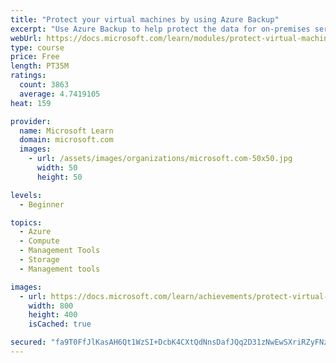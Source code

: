 ```yaml
---
title: "Protect your virtual machines by using Azure Backup"
excerpt: "Use Azure Backup to help protect the data for on-premises servers, virtual machines, virtualized workloads, SQL Server, Azure Files, and more."
webUrl: https://docs.microsoft.com/learn/modules/protect-virtual-machines-with-azure-backup/
type: course
price: Free
length: PT35M
ratings:
  count: 3863
  average: 4.7419105
heat: 159

provider:
  name: Microsoft Learn
  domain: microsoft.com
  images:
    - url: /assets/images/organizations/microsoft.com-50x50.jpg
      width: 50
      height: 50

levels:
  - Beginner

topics:
  - Azure
  - Compute
  - Management Tools
  - Storage
  - Management tools

images:
  - url: https://docs.microsoft.com/learn/achievements/protect-virtual-machines-with-azure-backup-social.png
    width: 800
    height: 400
    isCached: true

secured: "fa9T0FfJlKasAH6Qt1WzSI+DcbK4CXtQdNnsDafJQq2D31zNwEwSXriRZyFNz6YJPfzKumK8TsfsdJVb+9waflvjyDMWbn5NCwx6xW6Bj+Ovxu7zcLJTCzXkoEoEFHZFCDlAyKwgrefAorXewhFDsznXxL6K/sS4yRsni1fZmmMtJXNm0nWOVKkINR6JN1NCR3xo9S8m5cWAZrDLO7uKKboCF9/3Y598BjhlxZdQ5nLyubQ4r4RCgHmZxReU9dgmlV4oPayQMXtsdGeg8rTe6wncoCUr7bZJN/z2dYm4RWSka7nfNX6CTXGJ/uyMi6gkzeloI4nkycTp5Mwl8/P8OWqB3bbuVjTnWgggKmKcH5C+grySNHooby8sEclJ+ARQZ54Pief4WA5RLFwsnCWE4/RMxi8KgH7q00sqGdJIPrE=;IOjKTkUpSVenG4lfteRPHw=="
---
```


